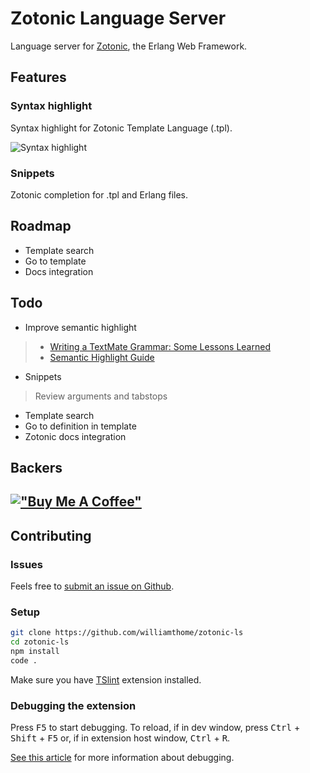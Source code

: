 # Zotonic Language Server

Language server for [Zotonic](http://zotonic.com/), the Erlang Web Framework.

## Features

### Syntax highlight

Syntax highlight for Zotonic Template Language (.tpl).

![Syntax highlight](images/syntax-highlight.gif)

### Snippets

Zotonic completion for .tpl and Erlang files.

## Roadmap

- Template search
- Go to template
- Docs integration

## Todo

- Improve semantic highlight
> * [Writing a TextMate Grammar: Some Lessons Learned](https://www.apeth.com/nonblog/stories/textmatebundle.html)
> * [Semantic Highlight Guide](https://code.visualstudio.com/api/language-extensions/semantic-highlight-guide)
- Snippets
> Review arguments and tabstops
- Template search
- Go to definition in template
- Zotonic docs integration

## Backers

## [!["Buy Me A Coffee"](https://www.buymeacoffee.com/assets/img/custom_images/orange_img.png)](https://www.buymeacoffee.com/williamthome)

## Contributing

### Issues

Feels free to [submit an issue on Github](https://github.com/vscode-django/vscode-django/issues/new).

### Setup

```bash
git clone https://github.com/williamthome/zotonic-ls
cd zotonic-ls
npm install
code .
```

Make sure you have [TSlint](https://marketplace.visualstudio.com/items?itemName=ms-vscode.vscode-typescript-tslint-plugin) extension installed.

### Debugging the extension

Press <kbd>F5</kbd> to start debugging.
To reload, if in dev window,  press <kbd>Ctrl</kbd> + <kbd>Shift</kbd> + <kbd>F5</kbd> or, if in extension host window, <kbd>Ctrl</kbd> + <kbd>R</kbd>.

[See this article](https://code.visualstudio.com/api/get-started/your-first-extension) for more information about debugging.
